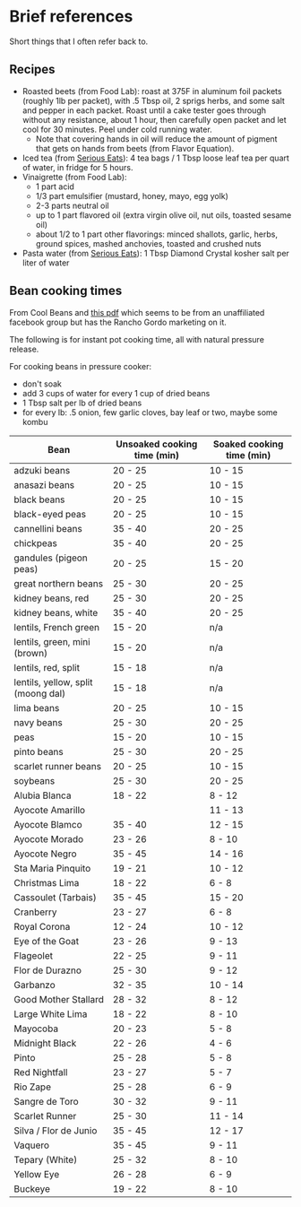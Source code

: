 # Brief references

Short things that I often refer back to.

## Recipes

- Roasted beets (from Food Lab): roast at 375F in aluminum foil packets (roughly
  1lb per packet), with .5 Tbsp oil, 2 sprigs herbs, and some salt and pepper in
  each packet. Roast until a cake tester goes through without any resistance,
  about 1 hour, then carefully open packet and let cool for 30 minutes. Peel
  under cold running water.
  - Note that covering hands in oil will reduce the amount of pigment that gets
    on hands from beets (from Flavor Equation).
- Iced tea (from [Serious
  Eats](https://www.seriouseats.com/cold-brewed-iced-tea-recipe)): 4 tea bags /
  1 Tbsp loose leaf tea per quart of water, in fridge for 5 hours.
- Vinaigrette (from Food Lab): 
    - 1 part acid 
    - 1/3 part emulsifier (mustard, honey, mayo, egg yolk)
    - 2-3 parts neutral oil 
    - up to 1 part flavored oil (extra virgin olive oil, nut oils, toasted sesame
      oil)
    - about 1/2 to 1 part other flavorings: minced shallots, garlic, herbs, ground
      spices, mashed anchovies, toasted and crushed nuts
- Pasta water (from [Serious
  Eats](https://www.seriouseats.com/how-salty-should-pasta-water-be)): 1 Tbsp
  Diamond Crystal kosher salt per liter of water

## Bean cooking times

From Cool Beans and [this
pdf](https://static1.squarespace.com/static/560ad766e4b0bd9a7a2bdab8/t/5e95f2b52aae8d6545a08797/1586885302075/pressure_cooking.pdf)
which seems to be from an unaffiliated facebook group but has the Rancho Gordo
marketing on it.

The following is for instant pot cooking time, all with natural pressure
release.

For cooking beans in pressure cooker:

- don't soak
- add 3 cups of water for every 1 cup of dried beans
- 1 Tbsp salt per lb of dried beans
- for every lb: .5 onion, few garlic cloves, bay leaf or two, maybe some kombu

| Bean                               | Unsoaked cooking time (min) | Soaked cooking time (min) |
|------------------------------------|-----------------------------|---------------------------|
| adzuki beans                       | 20 - 25                     | 10 - 15                   |
| anasazi beans                      | 20 - 25                     | 10 - 15                   |
| black beans                        | 20 - 25                     | 10 - 15                   |
| black-eyed peas                    | 20 - 25                     | 10 - 15                   |
| cannellini beans                   | 35 - 40                     | 20 - 25                   |
| chickpeas                          | 35 - 40                     | 20 - 25                   |
| gandules (pigeon peas)             | 20 - 25                     | 15 - 20                   |
| great northern beans               | 25 - 30                     | 20 - 25                   |
| kidney beans, red                  | 25 - 30                     | 20 - 25                   |
| kidney beans, white                | 35 - 40                     | 20 - 25                   |
| lentils, French green              | 15 - 20                     | n/a                       |
| lentils, green, mini (brown)       | 15 - 20                     | n/a                       |
| lentils, red, split                | 15 - 18                     | n/a                       |
| lentils, yellow, split (moong dal) | 15 - 18                     | n/a                       |
| lima beans                         | 20 - 25                     | 10 - 15                   |
| navy beans                         | 25 - 30                     | 20 - 25                   |
| peas                               | 15 - 20                     | 10 - 15                   |
| pinto beans                        | 25 - 30                     | 20 - 25                   |
| scarlet runner beans               | 20 - 25                     | 10 - 15                   |
| soybeans                           | 25 - 30                     | 20 - 25                   |
| Alubia Blanca                      | 18 - 22                     | 8 - 12                    |
| Ayocote Amarillo                   |                             | 11 - 13                   |
| Ayocote Blamco                     | 35 - 40                     | 12 - 15                   |
| Ayocote Morado                     | 23 - 26                     | 8 - 10                    |
| Ayocote Negro                      | 35 - 45                     | 14 - 16                   |
| Sta Maria Pinquito                 | 19 - 21                     | 10 - 12                   |
| Christmas Lima                     | 18 - 22                     | 6 - 8                     |
| Cassoulet (Tarbais)                | 35 - 45                     | 15 - 20                   |
| Cranberry                          | 23 - 27                     | 6 - 8                     |
| Royal Corona                       | 12 - 24                     | 10 - 12                   |
| Eye of the Goat                    | 23 - 26                     | 9 - 13                    |
| Flageolet                          | 22 - 25                     | 9 - 11                    |
| Flor de Durazno                    | 25 - 30                     | 9 - 12                    |
| Garbanzo                           | 32 - 35                     | 10 - 14                   |
| Good Mother Stallard               | 28 - 32                     | 8 - 12                    |
| Large White Lima                   | 18 - 22                     | 8 - 10                    |
| Mayocoba                           | 20 - 23                     | 5 - 8                     |
| Midnight Black                     | 22 - 26                     | 4 - 6                     |
| Pinto                              | 25 - 28                     | 5 - 8                     |
| Red Nightfall                      | 23 - 27                     | 5 - 7                     |
| Rio Zape                           | 25 - 28                     | 6 - 9                     |
| Sangre de Toro                     | 30 - 32                     | 9 - 11                    |
| Scarlet Runner                     | 25 - 30                     | 11 - 14                   |
| Silva / Flor de Junio              | 35 - 45                     | 12 - 17                   |
| Vaquero                            | 35 - 45                     | 9 - 11                    |
| Tepary (White)                     | 25 - 32                     | 8 - 10                    |
| Yellow Eye                         | 26 - 28                     | 6 - 9                     |
| Buckeye                            | 19 - 22                     | 8 - 10                    |
